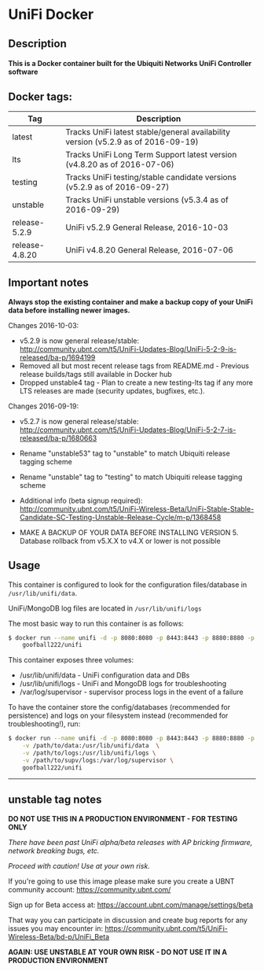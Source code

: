 # UniFi Docker

## Description

#### This is a Docker container built for the Ubiquiti Networks UniFi Controller software

## Docker tags:
| Tag | Description |
| --- | --- |
| latest | Tracks UniFi latest stable/general availability version (v5.2.9 as of 2016-09-19) |
| lts | Tracks UniFi Long Term Support latest version (v4.8.20 as of 2016-07-06) |
| testing | Tracks UniFi testing/stable candidate versions (v5.2.9 as of 2016-09-27) |
| unstable | Tracks UniFi unstable versions (v5.3.4 as of 2016-09-29) |
| release-5.2.9 | UniFi v5.2.9 General Release, 2016-10-03 |
| release-4.8.20 | UniFi v4.8.20 General Release, 2016-07-06 |

## Important notes

**Always stop the existing container and make a backup copy of your UniFi data before installing newer images.**

Changes 2016-10-03:
* v5.2.9 is now general release/stable: http://community.ubnt.com/t5/UniFi-Updates-Blog/UniFi-5-2-9-is-released/ba-p/1694199
* Removed all but most recent release tags from README.md - Previous release builds/tags still available in Docker hub
* Dropped unstable4 tag - Plan to create a new testing-lts tag if any more LTS releases are made (security updates, bugfixes, etc.).

Changes 2016-09-19:
* v5.2.7 is now general release/stable: http://community.ubnt.com/t5/UniFi-Updates-Blog/UniFi-5-2-7-is-released/ba-p/1680663
* Rename "unstable53" tag to "unstable" to match Ubiquiti release tagging scheme
* Rename "unstable" tag to "testing" to match Ubiquiti release tagging scheme
* Additional info (beta signup required): http://community.ubnt.com/t5/UniFi-Wireless-Beta/UniFi-Stable-Stable-Candidate-SC-Testing-Unstable-Release-Cycle/m-p/1368458

* MAKE A BACKUP OF YOUR DATA BEFORE INSTALLING VERSION 5. Database rollback from v5.X.X to v4.X or lower is not possible

## Usage

This container is configured to look for the configuration files/database in `/usr/lib/unifi/data`.

UniFi/MongoDB log files are located in `/usr/lib/unifi/logs`

The most basic way to run this container is as follows:

```bash
$ docker run --name unifi -d -p 8080:8080 -p 8443:8443 -p 8880:8880 -p 8843:8843 \
	goofball222/unifi
```

This container exposes three volumes:
* /usr/lib/unifi/data - UniFi configuration data and DBs
* /usr/lib/unifi/logs - UniFi and MongoDB logs for troubleshooting
* /var/log/supervisor - supervisor process logs in the event of a failure

To have the container store the config/databases (recommended for persistence) 
and logs on your filesystem instead (recommended for troubleshooting!), run:

```bash
$ docker run --name unifi -d -p 8080:8080 -p 8443:8443 -p 8880:8880 -p 8843:8843 \
	-v /path/to/data:/usr/lib/unifi/data  \
	-v /path/to/logs:/usr/lib/unifi/logs \
	-v /path/to/supv/logs:/var/log/supervisor \
	goofball222/unifi
```

---

## unstable tag notes

**DO NOT USE THIS IN A PRODUCTION ENVIRONMENT - FOR TESTING ONLY**

_There have been past UniFi alpha/beta releases with AP bricking firmware, network breaking bugs, etc._

_Proceed with caution! Use at your own risk._

If you're going to use this image please make sure you create a UBNT community account:
https://community.ubnt.com/

Sign up for Beta access at:
https://account.ubnt.com/manage/settings/beta

That way you can participate in discussion and create bug reports for any issues you may encounter in:
https://community.ubnt.com/t5/UniFi-Wireless-Beta/bd-p/UniFi_Beta

**AGAIN: USE UNSTABLE AT YOUR OWN RISK - DO NOT USE IT IN A PRODUCTION ENVIRONMENT**
